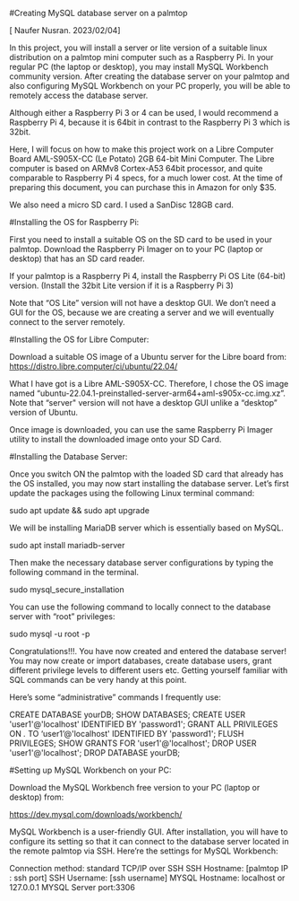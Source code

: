 #Creating MySQL database server on a palmtop

[ Naufer Nusran. 2023/02/04]

In this project, you will install a server or lite version of a suitable linux distribution on a palmtop mini computer such as a Raspberry Pi. In your regular PC (the laptop or desktop), you may install MySQL Workbench community version. After creating the database server on your palmtop and also configuring MySQL Workbench on your PC properly, you will be able to remotely access the database server.

Although either a Raspberry Pi 3 or 4 can be used, I would recommend a Raspberry Pi 4, because it is 64bit in contrast to the Raspberry Pi 3 which is 32bit. 

Here, I will focus on how to make this project work on a Libre Computer Board AML-S905X-CC (Le Potato) 2GB 64-bit Mini Computer. The Libre computer is based on ARMv8 Cortex-A53 64bit processor, and quite comparable to Raspberry Pi 4 specs, for a much lower cost. At the time of preparing this document, you can purchase this in Amazon for only $35.

We also need a micro SD card. I used a SanDisc 128GB card.

#Installing the OS for Raspberry Pi:

First you need to install a suitable OS on the SD card to be used in your palmtop. Download the Raspberry Pi Imager on to your PC (laptop or desktop) that has an SD card reader. 

If your palmtop is a Raspberry Pi 4, install the Raspberry Pi OS Lite (64-bit) version. (Install the 32bit Lite version if it is a Raspberry Pi 3)

Note that “OS Lite” version will not have a desktop GUI. We don’t need a GUI for the OS, because we are creating a server and we will eventually connect to the server remotely.

#Installing the OS for Libre Computer:

Download a suitable OS image of a Ubuntu server for the Libre board from:
https://distro.libre.computer/ci/ubuntu/22.04/

What I have got is a Libre AML-S905X-CC. Therefore, I chose the OS image named “ubuntu-22.04.1-preinstalled-server-arm64+aml-s905x-cc.img.xz”. Note that “server" version will not have a desktop GUI unlike a “desktop” version of Ubuntu.

Once image is downloaded, you can use the same Raspberry Pi Imager utility to install the downloaded image onto your SD Card. 


#Installing the Database Server:

Once you switch ON the palmtop with the loaded SD card that already has the OS installed, you may now start installing the database server. Let’s first update the packages using the following Linux terminal command:

sudo apt update && sudo apt upgrade

We will be installing MariaDB server which is essentially based on MySQL.

sudo apt install mariadb-server

Then make the necessary database server configurations by typing the following command in the terminal.

sudo mysql_secure_installation

You can use the following command to locally connect to the database server with “root” privileges:

sudo mysql -u root -p

Congratulations!!!. You have now created and entered the database server!
You may now create or import databases, create database users, grant different privilege levels to different users etc. Getting yourself familiar with SQL commands can be very handy at this point.

Here’s some “administrative” commands I frequently use:

CREATE DATABASE yourDB;
SHOW DATABASES;
CREATE USER 'user1'@'localhost' IDENTIFIED BY 'password1';
GRANT ALL PRIVILEGES ON *.* TO ‘user1’@'localhost' IDENTIFIED BY 'password1';
FLUSH PRIVILEGES;
SHOW GRANTS FOR 'user1'@'localhost';
DROP USER 'user1'@'localhost';
DROP DATABASE yourDB;


#Setting up MySQL Workbench on your PC:

Download the MySQL Workbench free version to your PC (laptop or desktop) from:

https://dev.mysql.com/downloads/workbench/

MySQL Workbench is a user-friendly GUI. After installation, you will have to configure its setting so that it can connect to the database server located in the remote palmtop via SSH. Here’re the settings for MySQL Workbench:

Connection method: standard TCP/IP over SSH
SSH Hostname: [palmtop IP : ssh port]
SSH Username: [ssh username]
MYSQL Hostname: localhost or 127.0.0.1
MYSQL Server port:3306
